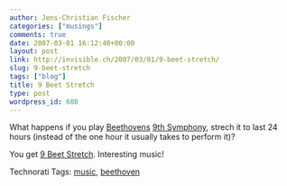 ```yaml
---
author: Jens-Christian Fischer
categories: ["musings"]
comments: true
date: 2007-03-01 16:12:40+00:00
layout: post
link: http://invisible.ch/2007/03/01/9-beet-stretch/
slug: 9-beet-stretch
tags: ["blog"]
title: 9 Beet Stretch
type: post
wordpress_id: 608
---
```


What happens if you play [Beethovens][2] [9th Symphony][3], strech it to last 24 hours (instead of the one hour it usually takes to perform it)?

You get [9 Beet Stretch][1]. Interesting music!



[1]: http://www.park.nl/park_cms/public/index.php?thisarticle=118
[2]: http://en.wikipedia.org/wiki/Beethoven
[3]: http://en.wikipedia.org/wiki/Symphony_No._9_(Beethoven)


Technorati Tags: [music](http://www.technorati.com/tag/music), [beethoven](http://www.technorati.com/tag/beethoven)
